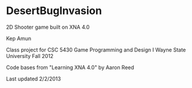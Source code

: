 DesertBugInvasion
=================

2D Shooter game built on XNA 4.0

Kep Amun

Class project for CSC 5430 Game Programming and Design I
Wayne State University
Fall 2012

Code bases from "Learning XNA 4.0" by Aaron Reed

Last updated 2/2/2013
